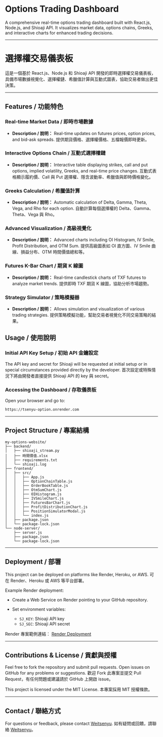 # Options Trading Dashboard

A comprehensive real-time options trading dashboard built with React.js, Node.js, and Shioaji API. It visualizes market data, options chains, Greeks, and interactive charts for enhanced trading decisions.

---

# 選擇權交易儀表板

這是一個基於 React.js、Node.js 和 Shioaji API 開發的即時選擇權交易儀表板，具備市場數據視覺化、選擇權鏈、希臘值計算與互動式圖表，協助交易者做出更佳決策。

---

## Features / 功能特色

### Real-time Market Data / 即時市場數據

* **Description / 說明：**
  Real-time updates on futures prices, option prices, and bid-ask spreads.
  提供期貨價格、選擇權價格、五檔報價即時更新。

### Interactive Options Chain / 互動式選擇權鏈

* **Description / 說明：**
  Interactive table displaying strikes, call and put options, implied volatility, Greeks, and real-time price changes.
  互動式表格顯示履約價、Call 與 Put 選擇權、隱含波動率、希臘值與即時價格變化。

### Greeks Calculation / 希臘值計算

* **Description / 說明：**
  Automatic calculation of Delta, Gamma, Theta, Vega, and Rho for each option.
  自動計算每個選擇權的 Delta、Gamma、Theta、Vega 與 Rho。

### Advanced Visualization / 高級視覺化

* **Description / 說明：**
  Advanced charts including OI Histogram, IV Smile, Profit Distribution, and OTM Sum.
  提供高級圖表如 OI 直方圖、IV Smile 曲線、損益分布、OTM 時間價值總和等。

### Futures K-Bar Chart / 期貨 K 線圖

* **Description / 說明：**
  Real-time candlestick charts of TXF futures to analyze market trends.
  提供即時 TXF 期貨 K 線圖，協助分析市場趨勢。

### Strategy Simulator / 策略模擬器

* **Description / 說明：**
  Allows simulation and visualization of various trading strategies.
  提供策略模擬功能，幫助交易者視覺化不同交易策略的結果。


## Usage / 使用說明

### Initial API Key Setup / 初始 API 金鑰設定

The API key and secret for Shioaji will be requested at initial setup or in special circumstances provided directly by the developer.
首次設定或特殊情況下將由開發者直接提供 Shioaji API 的 key 與 secret。

### Accessing the Dashboard / 存取儀表板

Open your browser and go to:

```bash
https://tsenyu-option.onrender.com
```

---

## Project Structure / 專案結構

```
my-options-website/
├── backend/
│   ├── shioaji_stream.py
│   ├── 時間價值.xlsx
│   ├── requirements.txt
│   └── shioaji.log
├── frontend/
│   ├── src/
│   │   ├── App.js
│   │   ├── OptionChainTable.js
│   │   ├── OrderBookTable.js
│   │   ├── OtmSumChart.js
│   │   ├── OIHistogram.js
│   │   ├── IVSmileChart.js
│   │   ├── FuturesBarChart.js
│   │   ├── ProfitDistributionChart.js
│   │   ├── PositionSimulatorModal.js
│   │   └── index.js
│   ├── package.json
│   └── package-lock.json
└── node-server/
    ├── server.js
    ├── package.json
    └── package-lock.json
```

---

## Deployment / 部署

This project can be deployed on platforms like Render, Heroku, or AWS.
可在 Render、Heroku 或 AWS 等平台部署。

Example Render deployment:

* Create a Web Service on Render pointing to your GitHub repository.
* Set environment variables:

  * `SJ_KEY`: Shioaji API key
  * `SJ_SEC`: Shioaji API secret

Render 專案範例連結：
[Render Deployment](https://tsenyu-option.onrender.com)

---

## Contributions & License / 貢獻與授權

Feel free to fork the repository and submit pull requests. Open issues on GitHub for any problems or suggestions.
歡迎 Fork 此專案並提交 Pull Request，有任何問題或建議請於 GitHub 上開啟 issue。

This project is licensed under the MIT License.
本專案採用 MIT 授權條款。

---

## Contact / 聯絡方式

For questions or feedback, please contact [Weitsenyu](mailto:tsenyuwork@gmail.com).
如有疑問或回饋，請聯絡 [Weitsenyu](mailto:tsenyuwork@gmail.com)。
